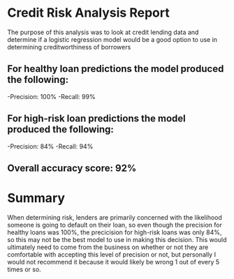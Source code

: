 # Credit Risk Analysis Report

The purpose of this analysis was to look at credit lending data and determine if a logistic regression model would be a good option to use in determining creditworthiness of borrowers

## For healthy loan predictions the model produced the following:
  -Precision: 100%
  -Recall: 99%

## For high-risk loan predictions the model produced the following:
  -Precision: 84%
  -Recall:  94%

## Overall accuracy score: 92%

# Summary

When determining risk, lenders are primarily concerned with the likelihood someone is going to default on their loan, so even though the precision for healthy loans was 100%, the precicision for high-risk loans was only 84%, so this may not be the best model to use in making this decision.  This would ultimately need to come from the business on whether or not they are comfortable with accepting this level of precision or not, but personally I would not recommend it because it would likely be wrong 1 out of every 5 times or so.
